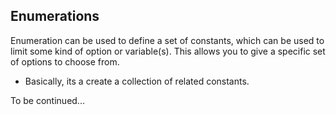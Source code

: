 ## Enumerations

Enumeration can be used to define a set of constants, which can be used to limit some kind of option or variable(s). This allows you to give a specific set of options to choose from.
- Basically, its a create a collection of related constants.

To be continued...